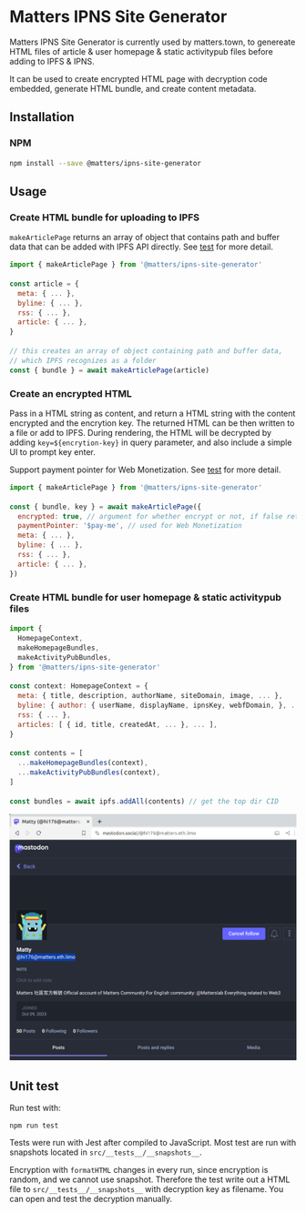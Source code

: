 # Matters IPNS Site Generator

Matters IPNS Site Generator is currently used by matters.town, to genereate HTML files of article & user homepage & static activitypub files before adding to IPFS & IPNS.

It can be used to create encrypted HTML page with decryption code embedded, generate HTML bundle, and create content metadata.

## Installation

### NPM

```sh
npm install --save @matters/ipns-site-generator
```

## Usage

### Create HTML bundle for uploading to IPFS

`makeArticlePage` returns an array of object that contains path and buffer data that can be added with IPFS API directly. See [test](./src/__tests__/makeArticlePage.test.ts) for more detail.

```js
import { makeArticlePage } from '@matters/ipns-site-generator'

const article = {
  meta: { ... },
  byline: { ... },
  rss: { ... },
  article: { ... },
}

// this creates an array of object containing path and buffer data,
// which IPFS recognizes as a folder
const { bundle } = await makeArticlePage(article)
```

### Create an encrypted HTML

Pass in a HTML string as content, and return a HTML string with the content encrypted and the encrytion key. The returned HTML can be then written to a file or add to IPFS. During rendering, the HTML will be decrypted by adding `key=${encrytion-key}` in query parameter, and also include a simple UI to prompt key enter.

Support payment pointer for Web Monetization. See [test](./src/__tests__/makeArticlePage.test.ts) for more detail.

```js
import { makeArticlePage } from '@matters/ipns-site-generator'

const { bundle, key } = await makeArticlePage({
  encrypted: true, // argument for whether encrypt or not, if false returned key will be null
  paymentPointer: '$pay-me', // used for Web Monetization
  meta: { ... },
  byline: { ... },
  rss: { ... },
  article: { ... },
})
```

### Create HTML bundle for user homepage & static activitypub files
```js
import { 
  HomepageContext,
  makeHomepageBundles,
  makeActivityPubBundles,
} from '@matters/ipns-site-generator'

const context: HomepageContext = {
  meta: { title, description, authorName, siteDomain, image, ... },
  byline: { author: { userName, displayName, ipnsKey, webfDomain, }, ... },
  rss: { ... },
  articles: [ { id, title, createdAt, ... }, ... ],
}

const contents = [
  ...makeHomepageBundles(context),
  ...makeActivityPubBundles(context),
]

const bundles = await ipfs.addAll(contents) // get the top dir CID
```

![Screenshot of Matty shown on Mastodon](./img/mastodon-social-hi176-matters-ens.png)

## Unit test

Run test with:

```
npm run test
```

Tests were run with Jest after compiled to JavaScript. Most test are run with snapshots located in `src/__tests__/__snapshots__`.

Encryption with `formatHTML` changes in every run, since encryption is random, and we cannot use snapshot. Therefore the test write out a HTML file to `src/__tests__/__snapshots__` with decryption key as filename. You can open and test the decryption manually.
